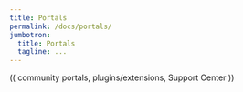```yaml
---
title: Portals
permalink: /docs/portals/
jumbotron:
  title: Portals
  tagline: ...
---
```


(( community portals, plugins/extensions, Support Center ))